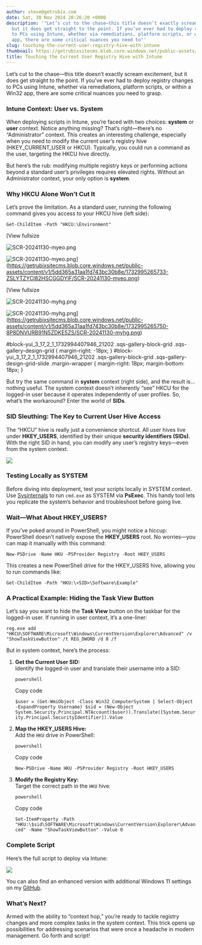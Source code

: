 ```yaml
---
author: steve@getrubix.com
date: Sat, 30 Nov 2024 20:26:20 +0000
description: '"Let’s cut to the chase—this title doesn’t exactly scream excitement,
  but it does get straight to the point. If you’ve ever had to deploy registry changes
  to PCs using Intune, whether via remediations, platform scripts, or within a Win32
  app, there are some critical nuances you need to"'
slug: touching-the-current-user-registry-hive-with-intune
thumbnail: https://getrubixsitecms.blob.core.windows.net/public-assets/content/v1/thumbnails/touching-the-current-user-registry-hive-with-intune_thumbnail.jpg
title: Touching the Current User Registry Hive with Intune
---
```


Let’s cut to the chase—this title doesn’t exactly scream excitement, but it does get straight to the point. If you’ve ever had to deploy registry changes to PCs using Intune, whether via remediations, platform scripts, or within a Win32 app, there are some critical nuances you need to grasp.

### **Intune Context: User vs. System**

When deploying scripts in Intune, you’re faced with two choices: **system** or **user** context. Notice anything missing? That’s right—there’s no “Administrator” context. This creates an interesting challenge, especially when you need to modify the current user’s registry hive (HKEY\_CURRENT\_USER or HKCU). Typically, you could run a command as the user, targeting the HKCU hive directly.

But here’s the rub: modifying multiple registry keys or performing actions beyond a standard user’s privileges requires elevated rights. Without an Administrator context, your only option is **system**.

### **Why HKCU Alone Won’t Cut It**

Let’s prove the limitation. As a standard user, running the following command gives you access to your HKCU hive (left side):

```
Get-ChildItem -Path "HKCU:\Environment"
```

[View fullsize

![SCR-20241130-myeo.png](https://getrubixsitecms.blob.core.windows.net/public-assets/content/v1/5dd365a31aa1fd743bc30b8e/1732995265733-ZSLYTZYCI82HSCGGDYIF/SCR-20241130-myeo.png)

![SCR-20241130-myeo.png](https://getrubixsitecms.blob.core.windows.net/public-assets/content/v1/5dd365a31aa1fd743bc30b8e/1732995265733-ZSLYTZYCI82HSCGGDYIF/SCR-20241130-myeo.png)](https://getrubixsitecms.blob.core.windows.net/public-assets/content/v1/5dd365a31aa1fd743bc30b8e/1732995265733-ZSLYTZYCI82HSCGGDYIF/SCR-20241130-myeo.png)

[View fullsize

![SCR-20241130-myhg.png](https://getrubixsitecms.blob.core.windows.net/public-assets/content/v1/5dd365a31aa1fd743bc30b8e/1732995265750-8P8DNVURB91N5ZDKE5ZS/SCR-20241130-myhg.png)

![SCR-20241130-myhg.png](https://getrubixsitecms.blob.core.windows.net/public-assets/content/v1/5dd365a31aa1fd743bc30b8e/1732995265750-8P8DNVURB91N5ZDKE5ZS/SCR-20241130-myhg.png)](https://getrubixsitecms.blob.core.windows.net/public-assets/content/v1/5dd365a31aa1fd743bc30b8e/1732995265750-8P8DNVURB91N5ZDKE5ZS/SCR-20241130-myhg.png)

#block-yui\_3\_17\_2\_1\_1732994407946\_21202 .sqs-gallery-block-grid .sqs-gallery-design-grid { margin-right: -18px; } #block-yui\_3\_17\_2\_1\_1732994407946\_21202 .sqs-gallery-block-grid .sqs-gallery-design-grid-slide .margin-wrapper { margin-right: 18px; margin-bottom: 18px; }

But try the same command in **system** context (right side), and the result is… nothing useful. The system context doesn’t inherently “see” HKCU for the logged-in user because it operates independently of user profiles. So, what’s the workaround? Enter the world of **SIDs**.

### **SID Sleuthing: The Key to Current User Hive Access**

The “HKCU” hive is really just a convenience shortcut. All user hives live under **HKEY\_USERS**, identified by their unique **security identifiers (SIDs)**. With the right SID in hand, you can modify any user’s registry keys—even from the system context.

![](https://getrubixsitecms.blob.core.windows.net/public-assets/content/v1/5dd365a31aa1fd743bc30b8e/281b6b25-75df-483c-aa31-ebca8bec3a98/SCR-20241130-mfig.png)

### **Testing Locally as SYSTEM**

Before diving into deployment, test your scripts locally in SYSTEM context. Use [Sysinternals](https://learn.microsoft.com/en-us/sysinternals/) to run `cmd.exe` as SYSTEM via **PsExec**. This handy tool lets you replicate the system’s behavior and troubleshoot before going live.

### **Wait—What About HKEY\_USERS?**

If you’ve poked around in PowerShell, you might notice a hiccup: PowerShell doesn’t natively expose the **HKEY\_USERS** root. No worries—you can map it manually with this command:

`New-PSDrive -Name HKU -PSProvider Registry -Root HKEY_USERS`

This creates a new PowerShell drive for the HKEY\_USERS hive, allowing you to run commands like:

`Get-ChildItem -Path "HKU:\<SID>\Software\Example"`

### **A Practical Example: Hiding the Task View Button**

Let’s say you want to hide the **Task View** button on the taskbar for the logged-in user. If running in user context, it’s a one-liner:

`reg.exe add "HKCU\SOFTWARE\Microsoft\Windows\CurrentVersion\Explorer\Advanced" /v "ShowTaskViewButton" /t REG_DWORD /d 0 /f`

But in system context, here’s the process:

1.  **Get the Current User SID:**  
    Identify the logged-in user and translate their username into a SID:
    
    ```
    powershell
    ```
    
    Copy code
    
    `$user = (Get-WmiObject -Class Win32_ComputerSystem | Select-Object -ExpandProperty Username) $sid = (New-Object System.Security.Principal.NTAccount($user)).Translate([System.Security.Principal.SecurityIdentifier]).Value`
    
2.  **Map the HKEY\_USERS Hive:**  
    Add the `HKU` drive in PowerShell:
    
    ```
    powershell
    ```
    
    Copy code
    
    `New-PSDrive -Name HKU -PSProvider Registry -Root HKEY_USERS`
    
3.  **Modify the Registry Key:**  
    Target the correct path in the `HKU` hive:
    
    ```
    powershell
    ```
    
    Copy code
    
    `Set-ItemProperty -Path "HKU:\$sid\SOFTWARE\Microsoft\Windows\CurrentVersion\Explorer\Advanced" -Name "ShowTaskViewButton" -Value 0`
    

### **Complete Script**

Here’s the full script to deploy via Intune:

![](https://getrubixsitecms.blob.core.windows.net/public-assets/content/v1/5dd365a31aa1fd743bc30b8e/1cbf0e7e-cc5f-4a4d-bd72-e839e53e36ea/SCR-20241130-mrbu.png)

You can also find an enhanced version with additional Windows 11 settings on my [GitHub](https://github.com/stevecapacity/IntunePowershell/blob/main/Misc%20Intune/win11SettingsFix.ps1).

### **What’s Next?**

Armed with the ability to “context hop,” you’re ready to tackle registry changes and more complex tasks in the system context. This trick opens up possibilities for addressing scenarios that were once a headache in modern management. Go forth and script!